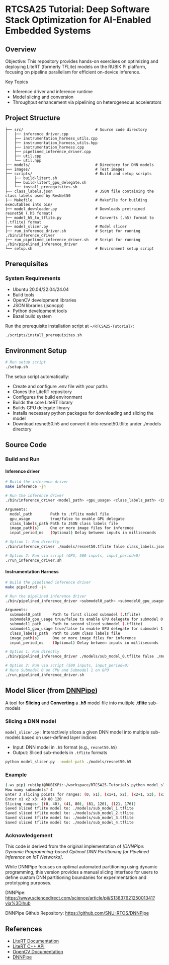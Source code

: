 # RTCSA25 Tutorial: Deep Software Stack Optimization for AI-Enabled Embedded Systems

## Overview

Objective: This repository provides hands-on exercises on optimizing and deploying LiteRT (formerly TFLite) models on the RUBIK Pi platform, focusing on pipeline parallelism for efficient on-device inference.

Key Topics
- Inference driver and inference runtime
- Model slicing and conversion
- Throughput enhancement via pipelining on heterogeneous accelerators

## Project Structure

```
├── src/                                # Source code directory
│   ├── inference_driver.cpp            
│   ├── instrumentation_harness_utils.cpp                   
│   ├── instrumentation_harness_utils.hpp                   
│   ├── instrumentation_harness.cpp       
│   ├── pipelined_inference_driver.cpp  
│   ├── util.cpp                        
│   └── util.hpp                        
├── models/                             # Directory for DNN models
├── images/                             # Test images
├── scripts/                            # Build and setup scripts
│   ├── build-litert.sh 
│   ├── build-litert_gpu_delegate.sh    
│   └── install_prerequisites.sh
├── class_labels.json                   # JSON file containing the class labels used by ResNet50
├── Makefile                            # Makefile for building executables into bin/
├── model_downloader.py                 # Downloads pretrained resnet50 (.h5 format)
├── model_h5_to_tflite.py               # Converts (.h5) format to (.tflite) format
├── model_slicer.py                     # Model slicer
├── run_inference_driver.sh             # Script for running ./bin/inference_driver
├── run_pipelined_inference_driver.sh   # Script for running ./bin/pipelined_inference_driver
└── setup.sh                            # Environment setup script
```

## Prerequisites

### System Requirements
- Ubuntu 20.04/22.04/24.04 
- Build tools
- OpenCV development libraries
- JSON libraries (jsoncpp)
- Python development tools
- Bazel build system

Run the prerequisite installation script at `~/RTCSA25-Tutorial/`:
```bash
./scripts/install_prerequisites.sh
```

## Environment Setup

```bash
# Run setup script
./setup.sh
```

The setup script automatically:
- Create and configure .env file with your paths
- Clones the LiteRT repository
- Configures the build environment
- Builds the core LiteRT library
- Builds GPU delegate library
- Installs necessary python packages for downloading and slicing the model
- Download resnet50.h5 and convert it into resnet50.tflite under ./models directory

## Source Code

### Build and Run

#### Inference driver
```bash
# Build the inference driver
make inference -j4

# Run the inference driver
./bin/inference_driver <model_path> <gpu_usage> <class_labels_path> <image1_path> [image2_path ... imageN_path] [input_period_ms]

Arguments:
  model_path        Path to .tflite model file
  gpu_usage         true/false to enable GPU delegate
  class_labels_path Path to JSON class labels file
  image_path(s)     One or more image files for inference
  input_period_ms   (Optional) Delay between inputs in milliseconds

# Option 1: Run directly
./bin/inference_driver ./models/resnet50.tflite false class_labels.json ./images/_images_1.png

# Option 2: Run via script (GPU, 500 inputs, input_period=0)
./run_inference_driver.sh
```

#### Instrumentation Harness
```bash
# Build the pipelined inference driver
make pipelined -j4

# Run the pipelined inference driver
./bin/pipelined_inference_driver <submodel0_path> <submodel0_gpu_usage> <submodel1_path> <submodel1_gpu_usage> <class_labels_path> <image1_path> [image2_path ... imageN_path] [input_period_ms]

Arguments:
  submodel0_path     Path to first sliced submodel (.tflite)
  submodel0_gpu_usage true/false to enable GPU delegate for submodel 0
  submodel1_path     Path to second sliced submodel (.tflite)
  submodel1_gpu_usage true/false to enable GPU delegate for submodel 1
  class_labels_path  Path to JSON class labels file
  image_path(s)      One or more image files for inference
  input_period_ms    (Optional) Delay between inputs in milliseconds

# Option 1: Run directly
./bin/pipelined_inference_driver ./models/sub_model_0.tflite false ./models/sub_model_1.tflite true class_labels.json ./images/_images_1.png

# Option 2: Run via script (500 inputs, input_period=0)
# Runs Submodel 0 on CPU and Submodel 1 on GPU
./run_pipelined_inference_driver.sh
```

## Model Slicer (from [DNNPipe](https://github.com/SNU-RTOS/DNNPipe))
A tool for **Slicing** and **Converting** a **.h5** model file into multiple **.tflite** sub-models

### Slicing a DNN model

`model_slicer.py` : Interactively slices a given DNN model into multiple sub-models based on user-defined layer indices
  - Input: DNN model in `.h5` format (e.g., `resnet50.h5`)
  - Output: Sliced sub-models in `.tflite` formats
  ```bash
  python model_slicer.py --model-path ./models/resnet50.h5
  ```
### Example
```bash
(.ws_pip) rubikpi@RUBIKPi:~/workspace/RTCSA25-Tutorial$ python model_slicer.py --model-path ./models/resnet50.h5
How many submodels? 4
Enter 3 slicing points for ranges: (0, x1), (x1+1, x2), (x2+1, x3), (x3+1, 176)
Enter x1 x2 x3: 40 80 120
Slicing ranges: [(0, 40), (41, 80), (81, 120), (121, 176)]
Saved sliced tflite model to: ./models/sub_model_1.tflite
Saved sliced tflite model to: ./models/sub_model_2.tflite
Saved sliced tflite model to: ./models/sub_model_3.tflite
Saved sliced tflite model to: ./models/sub_model_4.tflite
```

### Acknowledgement
This code is derived from the original implementation of 
*[DNNPipe: Dynamic Programming-based Optimal DNN Partitioning for Pipelined Inference on IoT Networks]*.

While DNNPipe focuses on optimal automated partitioning using dynamic programming, 
this version provides a manual slicing interface for users to define custom DNN partitioning boundaries for experimentation and prototyping purposes.

DNNPipe: https://www.sciencedirect.com/science/article/pii/S1383762125001341?via%3Dihub

DNNPipe Github Repository: https://github.com/SNU-RTOS/DNNPipe

## References

- [LiteRT Documentation](https://ai.google.dev/edge/litert)
- [LiteRT C++ API](https://www.tensorflow.org/lite/api_docs/cc)
- [OpenCV Documentation](https://docs.opencv.org/)
- [DNNPipe](https://www.sciencedirect.com/science/article/pii/S1383762125001341?via%3Dihub)





